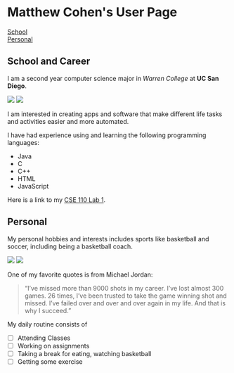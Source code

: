 # Matthew Cohen's User Page
[School](#school)                    
[Personal](#personal)

## School and Career

I am a second year computer science major in *Warren College* at **UC San Diego**.

![](https://upload.wikimedia.org/wikipedia/en/thumb/6/61/Warren_logo.png/130px-Warren_logo.png)
![](https://www.sysnet.ucsd.edu/~voelker/pubcom/logo/CSELogo-bw-caulfield-thm.png)

I am interested in creating apps and software that make different life tasks and activities easier and more automated. 

I have had experience using and learning the following programming languages:
 - Java
 - C
 - C++
 - HTML
 - JavaScript
 
 Here is a link to my [CSE 110 Lab 1](https://github.com/m3cohen/CSE110Lab1).

## Personal

My personal hobbies and interests includes sports like basketball and soccer, including being a basketball coach.  

![](https://assets-sports.thescore.com/basketball/team/18/logo.png)
![](https://i.pinimg.com/originals/4f/32/7c/4f327c4ec8074001737b9e94723290a9.png)

One of my favorite quotes is from Michael Jordan:
> “I’ve missed more than 9000 shots in my career. I’ve lost almost 300 games. 26 times, I’ve been trusted to take the game winning shot and missed. I’ve failed over and over and over again in my life. And that is why I succeed.” 

My daily routine consists of
- [ ] Attending Classes
- [ ] Working on assignments
- [ ] Taking a break for eating, watching basketball
- [ ] Getting some exercise
